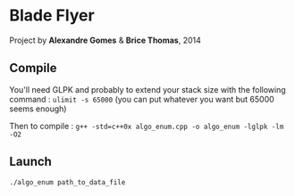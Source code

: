 Blade Flyer
===========

Project by **Alexandre Gomes** & **Brice Thomas**, 2014

Compile
-------

You'll need GLPK and probably to extend your stack size with the following command :
```ulimit -s 65000``` (you can put whatever you want but 65000 seems enough)

Then to compile :
```g++ -std=c++0x algo_enum.cpp -o algo_enum -lglpk -lm -O2```

Launch
------

```./algo_enum path_to_data_file```
